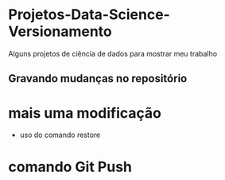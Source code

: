 # Projetos-Data-Science-Versionamento
Alguns projetos de ciência de dados para mostrar meu trabalho

## Gravando mudanças no repositório

# mais uma modificação

* uso do comando restore

# comando Git Push